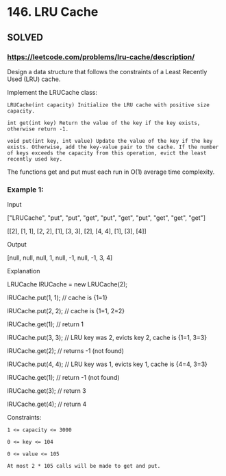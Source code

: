 # 146. LRU Cache

## SOLVED
### https://leetcode.com/problems/lru-cache/description/
Design a data structure that follows the constraints of a Least Recently Used (LRU) cache.



Implement the LRUCache class:





	LRUCache(int capacity) Initialize the LRU cache with positive size capacity.

	int get(int key) Return the value of the key if the key exists, otherwise return -1.

	void put(int key, int value) Update the value of the key if the key exists. Otherwise, add the key-value pair to the cache. If the number of keys exceeds the capacity from this operation, evict the least recently used key.





The functions get and put must each run in O(1) average time complexity.





### Example 1:





Input

[&quot;LRUCache&quot;, &quot;put&quot;, &quot;put&quot;, &quot;get&quot;, &quot;put&quot;, &quot;get&quot;, &quot;put&quot;, &quot;get&quot;, &quot;get&quot;, &quot;get&quot;]

[[2], [1, 1], [2, 2], [1], [3, 3], [2], [4, 4], [1], [3], [4]]


Output

[null, null, null, 1, null, -1, null, -1, 3, 4]





Explanation

LRUCache lRUCache = new LRUCache(2);

lRUCache.put(1, 1); // cache is {1=1}

lRUCache.put(2, 2); // cache is {1=1, 2=2}

lRUCache.get(1);    // return 1

lRUCache.put(3, 3); // LRU key was 2, evicts key 2, cache is {1=1, 3=3}

lRUCache.get(2);    // returns -1 (not found)

lRUCache.put(4, 4); // LRU key was 1, evicts key 1, cache is {4=4, 3=3}

lRUCache.get(1);    // return -1 (not found)

lRUCache.get(3);    // return 3

lRUCache.get(4);    // return 4







Constraints:





	1 <= capacity <= 3000

	0 <= key <= 104

	0 <= value <= 105

	At most 2 * 105 calls will be made to get and put.



